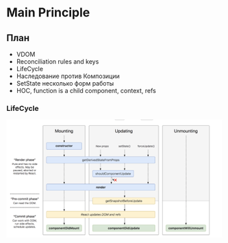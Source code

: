 #  Main Principle 

## План
 * VDOM
 * Reconciliation rules and keys
 * LifeCycle
 * Наследование против Композиции
 * SetState несколько форм работы
 * HOC, function is a child component, context, refs




 ### LifeCycle

 ![LifeCycle React!](lifecycle.png)
